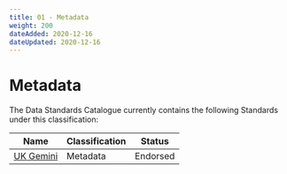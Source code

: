 ```yaml
---
title: 01 - Metadata
weight: 200
dateAdded: 2020-12-16
dateUpdated: 2020-12-16
---
```


# Metadata

The Data Standards Catalogue currently contains the following Standards under this classification:

| Name | Classification | Status |
| --- | --- | --- |
| [UK Gemini](UKGemini/) | Metadata | Endorsed |